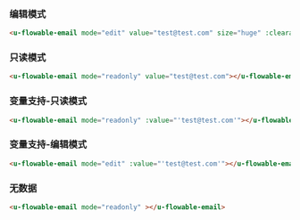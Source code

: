 ### 编辑模式

``` html
<u-flowable-email mode="edit" value="test@test.com" size="huge" :clearable="true" style="color:red"></u-flowable-email>
```

### 只读模式

``` html
<u-flowable-email mode="readonly" value="test@test.com"></u-flowable-email>
```

### 变量支持-只读模式

``` html
<u-flowable-email mode="readonly" :value="'test@test.com'"></u-flowable-email>
```

### 变量支持-编辑模式

``` html
<u-flowable-email mode="edit" :value="'test@test.com'"></u-flowable-email>
```

### 无数据

``` html
<u-flowable-email mode="readonly" ></u-flowable-email>
```

